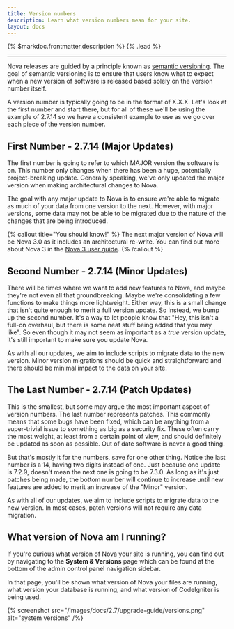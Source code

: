 ```yaml
---
title: Version numbers
description: Learn what version numbers mean for your site.
layout: docs
---
```


{% $markdoc.frontmatter.description %} {% .lead %}

---

Nova releases are guided by a principle known as [semantic versioning](http://semver.org). The goal of semantic versioning is to ensure that users know what to expect when a new version of software is released based solely on the version number itself.

A version number is typically going to be in the format of X.X.X. Let's look at the first number and start there, but for all of these we'll be using the example of 2.7.14 so we have a consistent example to use as we go over each piece of the version number.

## First Number - 2.7.14 (Major Updates)

The first number is going to refer to which MAJOR version the software is on. This number only changes when there has been a huge, potentially project-breaking update. Generally speaking, we've only updated the major version when making architectural changes to Nova.

The goal with any major update to Nova is to ensure we're able to migrate as much of your data from one version to the next. However, with major versions, some data may not be able to be migrated due to the nature of the changes that are being introduced.

{% callout title="You should know!" %}
The next major version of Nova will be Nova 3.0 as it includes an architectural re-write. You can find out more about Nova 3 in the [Nova 3 user guide](/docs/3.0/introduction).
{% /callout %}

## Second Number - 2.7.14 (Minor Updates)

There will be times where we want to add new features to Nova, and maybe they're not even all that groundbreaking. Maybe we're consolidating a few functions to make things more lightweight. Either way, this is a small change that isn't quite enough to merit a full version update. So instead, we bump up the second number. It's a way to let people know that "Hey, this isn't a full-on overhaul, but there is some neat stuff being added that you may like". So even though it may not seem as important as a *true* version update, it's still important to make sure you update Nova.

As with all our updates, we aim to include scripts to migrate data to the new version. Minor version migrations should be quick and straightforward and there should be minimal impact to the data on your site.

## The Last Number - 2.7.14 (Patch Updates)

This is the smallest, but some may argue the most important aspect of version numbers. The last number represents patches. This commonly means that some bugs have been fixed, which can be anything from a super-trivial issue to something as big as a security fix. These often carry the most weight, at least from a certain point of view, and should definitely be updated as soon as possible. Out of date software is never a good thing.

But that's mostly it for the numbers, save for one other thing. Notice the last number is a 14, having two digits instead of one. Just because one update is 7.2.9, doesn't mean the next one is going to be 7.3.0. As long as it's just patches being made, the bottom number will continue to increase until new features are added to merit an increase of the "Minor" version.

As with all of our updates, we aim to include scripts to migrate data to the new version. In most cases, patch versions will not require any data migration.

## What version of Nova am I running?

If you're curious what version of Nova your site is running, you can find out by navigating to the **System & Versions** page which can be found at the bottom of the admin control panel navigation sidebar.

In that page, you'll be shown what version of Nova your files are running, what version your database is running, and what version of CodeIgniter is being used.

{% screenshot src="/images/docs/2.7/upgrade-guide/versions.png" alt="system versions" /%}
